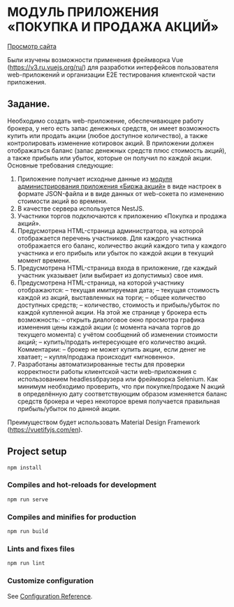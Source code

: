 # МОДУЛЬ ПРИЛОЖЕНИЯ «ПОКУПКА И ПРОДАЖА АКЦИЙ»
[Просмотр сайта](https://youtu.be/n8DcJE5rtdE)

Были изучены возможности применения фреймворка Vue (https://v3.ru.vuejs.org/ru/) для разработки интерфейсов пользователя web-приложений и организации E2E тестирования клиентской части приложения.
## Задание.
Необходимо создать web-приложение, обеспечивающее работу брокера, у него есть запас денежных средств, он имеет возможность купить или продать акции (любое доступное количество), а также контролировать изменение котировок акций. В приложении должен отображаться баланс (запас денежных средств плюс стоимость акций), а также прибыль или убыток, которые он получил по каждой акции. Основные требования следующие:
1. Приложение получает исходные данные из [модуля администрирования приложения «Биржа акций»](https://github.com/youngwow/securities-exchange-api) в виде настроек в формате JSON-файла и в виде данных от web-сокета по изменению стоимости акций во времени.
2. В качестве сервера используется NestJS.
3. Участники торгов подключаются к приложению «Покупка и продажа акций».
4. Предусмотрена HTML-страница администратора, на которой отображается перечень участников. Для каждого участника отображается его баланс, количество акций каждого типа у каждого участника и его прибыль или убыток по каждой акции в текущий момент времени.
5. Предусмотрена HTML-страница входа в приложение, где каждый
участник указывает (или выбирает из допустимых) свое имя.
6. Предусмотрена HTML-страница, на которой участнику отображаются:
– текущая имитируемая дата;
– текущая стоимость каждой из акций, выставленных на торги;
– общее количество доступных средств;
– количество, стоимость и прибыль/убыток по каждой купленной акции.
На этой же странице у брокера есть возможность:
– открыть диалоговое окно просмотра графика изменения цены каждой акции (с момента начала торгов до текущего момента) с учётом сообщений об изменении стоимости акций;
– купить/продать интересующее его количество акций.
Комментарии:
– брокер не может купить акции, если денег не хватает;
– купля/продажа происходит «мгновенно».
7. Разработаны автоматизированные тесты для проверки корректности работы клиентской части web-приложения с использованием headlessбраузера или фреймворка Selenium. Как минимум необходимо проверить, что при покупке/продаже N акций в определённую дату соответствующим образом изменяется баланс средств брокера и через некоторое время получается правильная прибыль/убыток по данной акции.

Преимуществом будет использовать Material Design Framework
(https://vuetifyjs.com/en).

## Project setup
```
npm install
```

### Compiles and hot-reloads for development
```
npm run serve
```

### Compiles and minifies for production
```
npm run build
```

### Lints and fixes files
```
npm run lint
```

### Customize configuration
See [Configuration Reference](https://cli.vuejs.org/config/).

